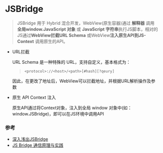 # JSBridge

> JSBridge 用于 Hybrid 混合开发，WebView(原生容器)通过 **解释器** 调用 **全局window.JavaScript 对象** 或 **JavaScript 字符串**执行JS脚本，相对的JS通过**WebView拦截URL Schema** 或WebView**注入原生API到JS-Context** 调用原生的API。

- URL拦截

  URL Schema 是一种特殊的 URL，支持自定义，基本格式为：

  > `<protocol>://<host>/<path>[#hash][?qeury]`

  因此，在更改了地址后，WebView可以拦截地址，并根据URL解析操作及参数

- 原生 API Context 注入

  原生API通过将Context对象，注入到全局 window 对象中(如：window.JSBridge)，即可以在JS环境中调用API


### 参考

- [深入浅出JSBridge](https://juejin.cn/post/6936814903021797389)
- [JS Bridge 通信原理与实践](https://juejin.cn/post/6916316666208976904)

